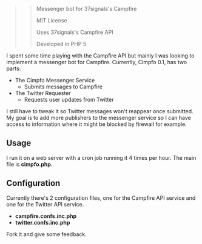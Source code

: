 >> Messenger bot for 37signals's Campfire
>> 
>> MIT License
>>
>> Uses 37signals's Campfire API
>>
>> Developed in PHP 5

I spent some time playing with the Campfire API but mainly I was looking to implement a messenger bot for Campfire. Currently, Cimpfo 0.1, has two parts:

* The Cimpfo Messenger Service
	* Submits messages to Campfire
* The Twitter Requester
	* Requests user updates from Twitter

I still have to tweak it so Twitter messages won't reappear once submitted. My goal is to add more publishers to the messenger service so I can 
have access to information where it might be blocked by firewall for example.

## Usage

I run it on a web server with a cron job running it 4 times per hour. The main file is **cimpfo.php**.

## Configuration

Currently there's 2 configuration files, one for the Campfire API service and one for the Twitter API service.

* **campfire.confs.inc.php**
* **twitter.confs.inc.php**

Fork it and give some feedback.
